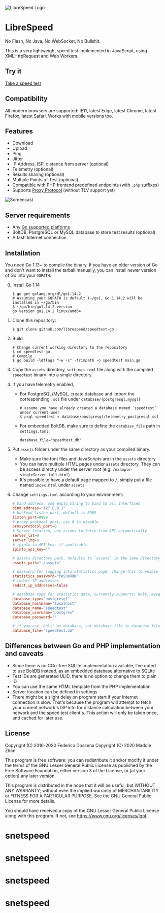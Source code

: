 ![LibreSpeed Logo](https://github.com/librespeed/speedtest-go/blob/master/.logo/logo3.png?raw=true)

# LibreSpeed

No Flash, No Java, No WebSocket, No Bullshit.

This is a very lightweight speed test implemented in JavaScript, using XMLHttpRequest and Web Workers.

## Try it
[Take a speed test](https://speedtest.zzz.cat)

## Compatibility
All modern browsers are supported: IE11, latest Edge, latest Chrome, latest Firefox, latest Safari.
Works with mobile versions too.

## Features
* Download
* Upload
* Ping
* Jitter
* IP Address, ISP, distance from server (optional)
* Telemetry (optional)
* Results sharing (optional)
* Multiple Points of Test (optional)
* Compatible with PHP frontend predefined endpoints (with `.php` suffixes)
* Supports [Proxy Protocol](https://www.haproxy.org/download/2.3/doc/proxy-protocol.txt) (without TLV support yet)

![Screencast](https://speedtest.zzz.cat/speedtest.webp)

## Server requirements
* Any [Go supported platforms](https://github.com/golang/go/wiki/MinimumRequirements)
* BoltDB, PostgreSQL or MySQL database to store test results (optional)
* A fast! Internet connection

## Installation

You need Go 1.13+ to compile the binary. If you have an older version of Go and don't want to install the tarball
manually, you can install newer version of Go into your `GOPATH`:

0. Install Go 1.14

   ```
   $ go get golang.org/dl/go1.14.2
   # Assuming your GOPATH is default (~/go), Go 1.14.2 will be installed in ~/go/bin
   $ ~/go/bin/go1.14.2 version
   go version go1.14.2 linux/amd64
   ```

1. Clone this repository:

    ```
    $ git clone github.com/librespeed/speedtest-go
    ```

2. Build
    ```
    # Change current working directory to the repository
    $ cd speedtest-go
    # Compile
    $ go build -ldflags "-w -s" -trimpath -o speedtest main.go
    ```

3. Copy the `assets` directory, `settings.toml` file along with the compiled `speedtest` binary into a single directory

4. If you have telemetry enabled,
    - For PostgreSQL/MySQL, create database and import the corresponding `.sql` file under `database/{postgresql,mysql}`

        ```
        # assume you have already created a database named `speedtest` under current user
        $ psql speedtest < database/postgresql/telemetry_postgresql.sql
        ```

    - For embedded BoltDB, make sure to define the `database_file` path in `settings.toml`:

        ```
        database_file="speedtest.db"
        ```

5. Put `assets` folder under the same directory as your compiled binary.
    - Make sure the font files and JavaScripts are in the `assets` directory
    - You can have multiple HTML pages under `assets` directory. They can be access directly under the server root
    (e.g. `/example-singleServer-full.html`)
    - It's possible to have a default page mapped to `/`, simply put a file named `index.html` under `assets`

6. Change `settings.toml` according to your environment:

    ```toml
    # bind address, use empty string to bind to all interfaces
    bind_address="127.0.0.1"
    # backend listen port, default is 8989
    listen_port=8989
    # proxy protocol port, use 0 to disable
    proxyprotocol_port=0
    # Server location, use zeroes to fetch from API automatically
    server_lat=0
    server_lng=0
    # ipinfo.io API key, if applicable
    ipinfo_api_key=""
   
    # assets directory path, defaults to `assets` in the same directory
    assets_path="./assets"

    # password for logging into statistics page, change this to enable stats page
    statistics_password="PASSWORD"
    # redact IP addresses
    redact_ip_addresses=false

    # database type for statistics data, currently supports: bolt, mysql, postgresql
    database_type="postgresql"
    database_hostname="localhost"
    database_name="speedtest"
    database_username="postgres"
    database_password=""

    # if you use `bolt` as database, set database_file to database file location
    database_file="speedtest.db"
    ```

## Differences between Go and PHP implementation and caveats

- Since there is no CGo-free SQLite implementation available, I've opted to use [BoltDB](https://github.com/etcd-io/bbolt)
  instead, as an embedded database alternative to SQLite
- Test IDs are generated ULID, there is no option to change them to plain ID
- You can use the same HTML template from the PHP implementation
- Server location can be defined in settings
- There might be a slight delay on program start if your Internet connection is slow. That's because the program will
attempt to fetch your current network's ISP info for distance calculation between your network and the speed test client's.
This action will only be taken once, and cached for later use.

## License
Copyright (C) 2016-2020 Federico Dossena
Copyright (C) 2020 Maddie Zhan

This program is free software: you can redistribute it and/or modify
it under the terms of the GNU Lesser General Public License as published by
the Free Software Foundation, either version 3 of the License, or
(at your option) any later version.

This program is distributed in the hope that it will be useful,
but WITHOUT ANY WARRANTY; without even the implied warranty of
MERCHANTABILITY or FITNESS FOR A PARTICULAR PURPOSE.  See the
GNU General Public License for more details.

You should have received a copy of the GNU Lesser General Public License
along with this program.  If not, see <https://www.gnu.org/licenses/lgpl>.
# snetspeed
# snetspeed
# snetspeed
# snetspeed
